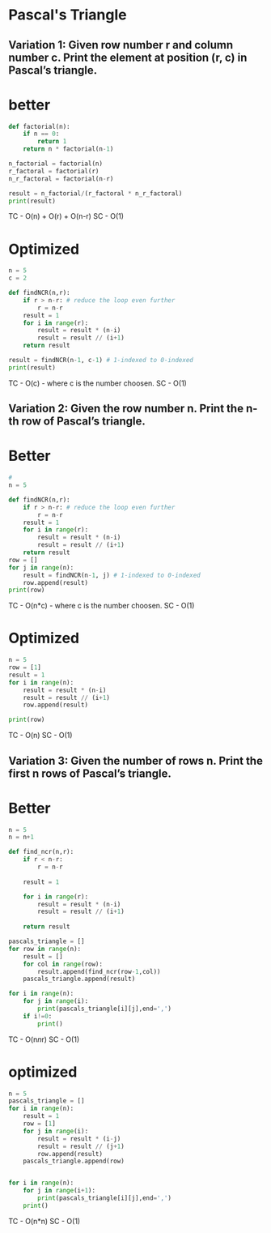 # Pascal's Triangle

## Variation 1: Given row number r and column number c. Print the element at position (r, c) in Pascal’s triangle.

# better
```py
def factorial(n):
    if n == 0:
        return 1
    return n * factorial(n-1)

n_factorial = factorial(n)
r_factoral = factorial(r)
n_r_factoral = factorial(n-r)

result = n_factorial/(r_factoral * n_r_factoral)
print(result)
```
TC - O(n) + O(r) + O(n-r)
SC - O(1)

# Optimized
```py
n = 5
c = 2

def findNCR(n,r):
    if r > n-r: # reduce the loop even further
        r = n-r
    result = 1
    for i in range(r):
        result = result * (n-i)
        result = result // (i+1)
    return result

result = findNCR(n-1, c-1) # 1-indexed to 0-indexed
print(result)
```
TC - O(c)  - where c is the number choosen.
SC - O(1)

## Variation 2: Given the row number n. Print the n-th row of Pascal’s triangle.

# Better
```py
#
n = 5

def findNCR(n,r):
    if r > n-r: # reduce the loop even further
        r = n-r
    result = 1
    for i in range(r):
        result = result * (n-i)
        result = result // (i+1)
    return result
row = []
for j in range(n):
    result = findNCR(n-1, j) # 1-indexed to 0-indexed
    row.append(result)
print(row)
```
TC - O(n*c)  - where c is the number choosen.
SC - O(1)

# Optimized
```py
n = 5
row = [1]
result = 1
for i in range(n):
    result = result * (n-i)
    result = result // (i+1)
    row.append(result)

print(row)
```
TC - O(n)
SC - O(1)

## Variation 3: Given the number of rows n. Print the first n rows of Pascal’s triangle.

# Better
```py
n = 5
n = n+1

def find_ncr(n,r):
    if r < n-r:
        r = n-r
    
    result = 1

    for i in range(r):
        result = result * (n-i)
        result = result // (i+1)
    
    return result

pascals_triangle = []
for row in range(n):
    result = []
    for col in range(row):
        result.append(find_ncr(row-1,col))
    pascals_triangle.append(result)

for i in range(n):
    for j in range(i):
        print(pascals_triangle[i][j],end=',')
    if i!=0:
        print()
```
TC - O(n*n*r)
SC - O(1)

# optimized
```py
n = 5
pascals_triangle = []
for i in range(n):
    result = 1
    row = [1]
    for j in range(i):
        result = result * (i-j)
        result = result // (j+1)
        row.append(result)
    pascals_triangle.append(row)


for i in range(n):
    for j in range(i+1):
        print(pascals_triangle[i][j],end=',')
    print()
```

TC - O(n*n)
SC - O(1)
